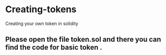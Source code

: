 # Creating-tokens
Creating your own token in solidity
## Please open the file token.sol and there you can find the code for basic token .
